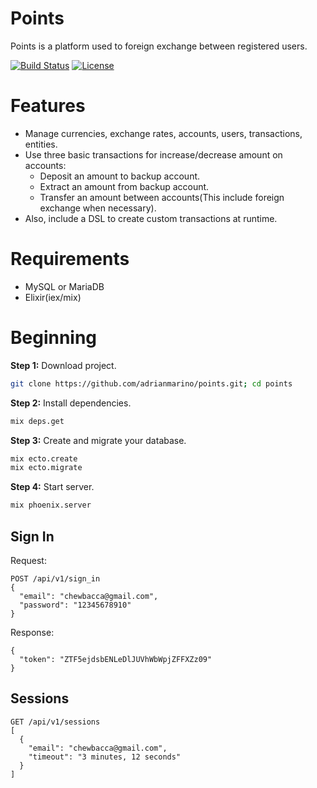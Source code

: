 # Points
  Points is a platform used to foreign exchange between registered users.

  [![Build Status](https://travis-ci.org/adrianmarino/points.svg?branch=master)](https://travis-ci.org/adrianmarino/points)
  [![License](http://img.shields.io/:license-mit-blue.svg)](http://badges.mit-license.org)

# Features
  * Manage currencies, exchange rates, accounts, users, transactions, entities.
  * Use three basic transactions for increase/decrease amount on accounts:
    * Deposit an amount to backup account.
    * Extract an amount from backup account.
    * Transfer an amount between accounts(This include foreign exchange when necessary).
  * Also, include a DSL to create custom transactions at runtime.

# Requirements

* MySQL or MariaDB
* Elixir(iex/mix)

# Beginning

**Step 1:** Download project.
```bash
git clone https://github.com/adrianmarino/points.git; cd points
```
**Step 2:** Install dependencies.
```bash
mix deps.get
```
**Step 3:** Create and migrate your database.
```bash
mix ecto.create
mix ecto.migrate
```
**Step 4:** Start server.
```bash
mix phoenix.server
```

## Sign In
Request:
```
POST /api/v1/sign_in
{
  "email": "chewbacca@gmail.com",
  "password": "12345678910"
}
```
Response:
```
{
  "token": "ZTF5ejdsbENLeDlJUVhWbWpjZFFXZz09"
}
```
## Sessions
```
GET /api/v1/sessions
[
  {
    "email": "chewbacca@gmail.com",
    "timeout": "3 minutes, 12 seconds"
  }
]
```
